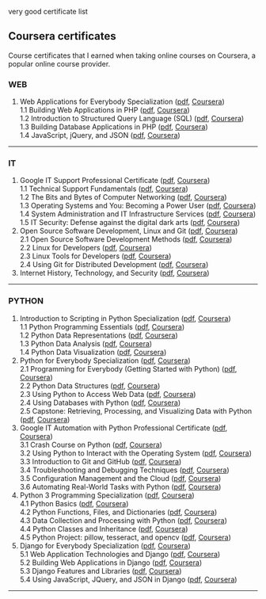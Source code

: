 very good certificate list     


## Coursera certificates

Course certificates that I earned when taking online courses on Coursera, a popular online course provider.

### WEB
1. Web Applications for Everybody Specialization ([pdf](certificates/WEB-1-Web-Applications-for-Everybody.pdf "pdf"), [Coursera](http://coursera.org/verify/specialization/YPPTV68TTAGH "Coursera"))  
1.1 Building Web Applications in PHP ([pdf](certificates/WEB-1.1-Building-Web-Applications-in-PHP.pdf "pdf"), [Coursera](https://www.coursera.org/verify/UXUC93727HZ3 "Coursera"))  
1.2 Introduction to Structured Query Language (SQL) ([pdf](certificates/WEB-1.2-Introduction-to-Structured-Query-Language-SQL.pdf "pdf"), [Coursera](http://coursera.org/verify/DEJK27FCGDLW "Coursera"))  
1.3 Building Database Applications in PHP ([pdf](certificates/WEB-1.3-Building-Database-Applications-in-PHP.pdf "pdf"), [Coursera](http://coursera.org/verify/NJX5SE8324EE "Coursera"))  
1.4 JavaScript, jQuery, and JSON ([pdf](certificates/WEB-1.4-JavaScript-jQuery-and-JSON.pdf "pdf"), [Coursera](http://coursera.org/verify/SMQAZNF64NA2 "Coursera"))  

------------

### IT
1. Google IT Support Professional Certificate ([pdf](certificates/IT-1-Google-IT-Support-Professional-Certificate.pdf "pdf"), [Coursera](http://coursera.org/verify/professional-cert/2UMY4DRTHHMR "Coursera"))  
1.1 Technical Support Fundamentals ([pdf](certificates/IT-1.1-Technical-Support-Fundamentals.pdf "pdf"), [Coursera](http://coursera.org/verify/LRPLWFW2NNLJ "Coursera"))  
1.2 The Bits and Bytes of Computer Networking ([pdf](certificates/IT-1.2-The-Bits-and-Bytes-of-Computer-Networking.pdf "pdf"), [Coursera](http://coursera.org/verify/HR9BL5T48GFP "Coursera"))  
1.3 Operating Systems and You: Becoming a Power User ([pdf](certificates/IT-1.3-Operating-Systems-and-You-Becoming-a-Power-User.pdf "pdf"), [Coursera](http://coursera.org/verify/PYRZNK57ZXXV "Coursera"))  
1.4 System Administration and IT Infrastructure Services ([pdf](certificates/IT-1.4-System-Administration-and-IT-Infrastructure-Services.pdf "pdf"), [Coursera](http://coursera.org/verify/4U4P6V5JG27V "Coursera"))  
1.5 IT Security: Defense against the digital dark arts ([pdf](certificates/IT-1.5-IT-Security-Defense-against-the-digital-dark-arts.pdf "pdf"), [Coursera](http://coursera.org/verify/6678BQAGECXB "Coursera"))  
2. Open Source Software Development, Linux and Git ([pdf](certificates/IT-2-Open-Source-Software-Development-Linux-and-Git.pdf "pdf"), [Coursera](http://coursera.org/verify/specialization/6M8ETLYMVMG6 "Coursera"))  
2.1 Open Source Software Development Methods ([pdf](certificates/IT-2.1-Open-Source-Software-Development-Methods.pdf "pdf"), [Coursera](http://coursera.org/verify/NY4WUPULCZWS "Coursera"))  
2.2 Linux for Developers ([pdf](certificates/IT-2.2-Linux-for-Developers.pdf "pdf"), [Coursera](http://coursera.org/verify/CPC572XMLG54 "Coursera"))  
2.3 Linux Tools for Developers ([pdf](certificates/IT-2.3-Linux-Tools-for-Developers.pdf "pdf"), [Coursera](http://coursera.org/verify/KGLV3S5ZP8Z4 "Coursera"))  
2.4 Using Git for Distributed Development ([pdf](certificates/IT-2.4-Using-Git-for-Distributed-Development.pdf "pdf"), [Coursera](http://coursera.org/verify/YFAJ83ERZFZV "Coursera"))  
3. Internet History, Technology, and Security ([pdf](certificates/IT-3-Internet-History-Technology-and-Security.pdf
 "pdf"), [Coursera](http://coursera.org/verify/Z2KKVAZFYJPR "Coursera"))  

------------

### PYTHON
1. Introduction to Scripting in Python Specialization ([pdf](certificates/PYTHON-1-Introduction-to-Scripting-in-Python-Specialization.pdf "pdf"), [Coursera](http://coursera.org/verify/specialization/9M8MM9AW8MXF "Coursera"))  
1.1 Python Programming Essentials ([pdf](certificates/PYTHON-1.1-Python-Programming-Essentials.pdf "pdf"), [Coursera](http://coursera.org/verify/ULR6Y7Y8YA9Y "Coursera"))  
1.2 Python Data Representations ([pdf](certificates/PYTHON-1.2-Python-Data-Representations.pdf "pdf"), [Coursera](http://coursera.org/verify/UURSNP4AXNRS "Coursera"))  
1.3 Python Data Analysis ([pdf](certificates/PYTHON-1.3-Python-Data-Analysis.pdf "pdf"), [Coursera](http://coursera.org/verify/EAEYDG29LXDR "Coursera"))  
1.4 Python Data Visualization ([pdf](certificates/PYTHON-1.4-Python-Data-Visualization.pdf "pdf"), [Coursera](http://coursera.org/verify/URSJ3H6GAAGM "Coursera"))  
2. Python for Everybody Specialization ([pdf](certificates/PYTHON-2-Python-for-Everybody-Specialization.pdf "pdf"), [Coursera](http://coursera.org/verify/specialization/VYXTRMQ6UC3C "Coursera"))  
2.1 Programming for Everybody (Getting Started with Python) ([pdf](certificates/PYTHON-2.1-Programming-for-Everybody-Getting-Started-with-Python.pdf "pdf"), [Coursera](http://coursera.org/verify/57NC469NNC5W "Coursera"))  
2.2 Python Data Structures ([pdf](certificates/PYTHON-2.2-Python-Data-Structures.pdf "pdf"), [Coursera](http://coursera.org/verify/DDDXFAWGDBPY "Coursera"))  
2.3 Using Python to Access Web Data ([pdf](certificates/PYTHON-2.3-Using-Python-to-Access-Web-Data.pdf "pdf"), [Coursera](http://coursera.org/verify/JBT6UNCQD8YT "Coursera"))  
2.4 Using Databases with Python ([pdf](certificates/PYTHON-2.4-Using-Databases-with-Python.pdf "pdf"), [Coursera](http://coursera.org/verify/AGMHEBG492PZ "Coursera"))  
2.5 Capstone: Retrieving, Processing, and Visualizing Data with Python ([pdf](certificates/PYTHON-2.5-Capstone-Retrieving-Processing-and-Visualizing-Data-with-Python.pdf "pdf"), [Coursera](http://coursera.org/verify/FF8L4TXUA6ZF "Coursera"))  
3. Google IT Automation with Python Professional Certificate ([pdf](certificates/PYTHON-3-Google-IT-Automation-with-Python-Professional-Certificate.pdf "pdf"), [Coursera](http://coursera.org/verify/professional-cert/DAPZ7QTS9RE3 "Coursera"))  
3.1 Crash Course on Python ([pdf](certificates/PYTHON-3.1-Crash-Course-on-Python.pdf "pdf"), [Coursera](http://coursera.org/verify/UYJKB8X39BWQ "Coursera"))  
3.2 Using Python to Interact with the Operating System ([pdf](certificates/PYTHON-3.2-Using-Python-to-Interact-with-the-Operating-System.pdf "pdf"), [Coursera](http://coursera.org/verify/25BGZAW8MJXU "Coursera"))  
3.3 Introduction to Git and GitHub ([pdf](certificates/PYTHON-3.3-Introduction-to-Git-and-GitHub.pdf "pdf"), [Coursera](http://coursera.org/verify/LFDSX2KT8SQN "Coursera"))  
3.4 Troubleshooting and Debugging Techniques ([pdf](certificates/PYTHON-3.4-Troubleshooting-and-Debugging-Techniques.pdf "pdf"), [Coursera](http://coursera.org/verify/9GPGX2QM7ZGR "Coursera"))  
3.5 Configuration Management and the Cloud ([pdf](certificates/PYTHON-3.5-Configuration-Management-and-the-Cloud.pdf "pdf"), [Coursera](http://coursera.org/verify/2HYEWSU2Y5TW "Coursera"))  
3.6 Automating Real-World Tasks with Python ([pdf](certificates/PYTHON-3.6-Automating-Real-World-Tasks-with-Python.pdf "pdf"), [Coursera](http://coursera.org/verify/72RFVBRH748Y "Coursera"))  
4. Python 3 Programming Specialization ([pdf](certificates/PYTHON-4-Python-3-Programming-Specialization.pdf "pdf"), [Coursera](http://coursera.org/verify/specialization/524DXYBL5GNA "Coursera"))  
4.1 Python Basics ([pdf](certificates/PYTHON-4.1-Python-Basics.pdf "pdf"), [Coursera](http://coursera.org/verify/ACRGPR6TM5K4 "Coursera"))  
4.2 Python Functions, Files, and Dictionaries ([pdf](certificates/PYTHON-4.2-Python-Functions-Files-and-Dictionaries.pdf "pdf"), [Coursera](http://coursera.org/verify/SXLUBWFWAX63 "Coursera"))  
4.3 Data Collection and Processing with Python ([pdf](certificates/PYTHON-4.3-Data-Collection-and-Processing-with-Python.pdf "pdf"), [Coursera](http://coursera.org/verify/FFSYFEWPELXV "Coursera"))  
4.4 Python Classes and Inheritance ([pdf](certificates/PYTHON-4.4-Python-Classes-and-Inheritance.pdf "pdf"), [Coursera](http://coursera.org/verify/V5T2BK6NMQ6S "Coursera"))  
4.5 Python Project: pillow, tesseract, and opencv ([pdf](certificates/PYTHON-4.5-Python-Project-pillow-tesseract-and-opencv.pdf "pdf"), [Coursera](http://coursera.org/verify/34GXPKVKEN7N "Coursera"))  
5. Django for Everybody Specialization ([pdf](certificates/PYTHON-5-Django-for-Everybody-Specialization.pdf "pdf"), [Coursera](http://coursera.org/verify/specialization/8JC3XAAV9235 "Coursera"))  
5.1 Web Application Technologies and Django ([pdf](certificates/PYTHON-5.1-Web-Application-Technologies-and-Django.pdf "pdf"), [Coursera](http://coursera.org/verify/K6KAXFQCQYB6 "Coursera"))  
5.2 Building Web Applications in Django ([pdf](certificates/PYTHON-5.2-Building-Web-Applications-in-Django.pdf "pdf"), [Coursera](http://coursera.org/verify/NDHMR22B3CB4 "Coursera"))  
5.3 Django Features and Libraries ([pdf](certificates/PYTHON-5.3-Django-Features-and-Libraries.pdf "pdf"), [Coursera](http://coursera.org/verify/MTZMSXREUEGX "Coursera"))  
5.4 Using JavaScript, JQuery, and JSON in Django ([pdf](certificates/PYTHON-5.4-Using-JavaScript-JQuery-and-JSON-in-Django.pdf "pdf"), [Coursera](http://coursera.org/verify/CMH4494U7GMJ "Coursera"))  

------------
